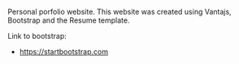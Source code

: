Personal porfolio website. This website was created using Vantajs, Bootstrap and the Resume template.

Link to bootstrap: 
* https://startbootstrap.com
